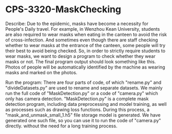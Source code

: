 # CPS-3320-MaskChecking

Describe:
Due to the epidemic, masks have become a necessity for People's Daily travel. For example, in Wenzhou Kean University, students are also required to wear masks when eating in the canteen to avoid the risk of cross-infection. And sometimes even though there are staff checking whether to wear masks at the entrance of the canteen, some people will try their best to avoid being checked. So, in order to strictly require students to wear masks, we want to design a program to check whether they wear masks or not.
The final program output should look something like this. Photos of people will be automatically identified by the machine as wearing masks and marked on the photos.


Run the program:
There are four parts of code, of which "rename.py" and "divideDatasets.py" are used to rename and separate datasets. We mainly run the full code of "MaskDetection.py" or a code of "camera.py" which only has camera detection. "MaskDetection.py" is a complete mask detection program, including data preprocessing and model training, as well as processes such as drawing loss functions. During this process, a "mask_and_unmask_small_1.h5" file storage model is generated. We have generated one such file, so you can use it to run the code of "camera.py" directly. without the need for a long training process.
